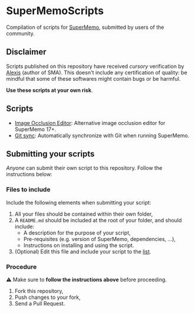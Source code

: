# SuperMemoScripts

Compilation of scripts for [SuperMemo](www.supermemo.wiki), submitted by users of the community.

## Disclaimer

Scripts published on this repository have received *cursory* verification by [Alexis](https://github.com/alexis-) (author of SMA). This doesn't include any certification of quality: be mindful that some of these softwares might contain bugs or be harmful.

**Use these scripts at your own risk**.

## Scripts

- [Image Occlusion Editor](ImageOcclusionEditor/): Alternative image occlusion editor for SuperMemo 17+.
- [Git sync](SuperMemo-Git-sync/): Automatically synchronize with Git when running SuperMemo.

## Submitting your scripts

*Anyone* can submit their own script to this repository. Follow the instructions below:

### Files to include

Include the following elements when submitting your script:

1. All your files should be contained within their own folder,
2. A `README.md` should be included at the root of your folder, and should include:
    - A description for the purpose of your script,
    - Pre-requisites (e.g. version of SuperMemo, dependencies, ...),
    - Instructions on installing and using the script.
3. (Optional) Edit this file and include your script to the [list](#scripts).

### Procedure

⚠ Make sure to **follow the instructions above** before proceeding.

1. Fork this repository,
2. Push changes to your fork,
3. Send a Pull Request.